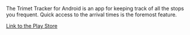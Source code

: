 The Trimet Tracker for Android is an app for keeping track of all the stops you frequent. Quick access to the arrival times is the foremost feature.

[Link to the Play Store](https://play.google.com/store/apps/details?id=com.beagleapps.android.trimettrackerfree)